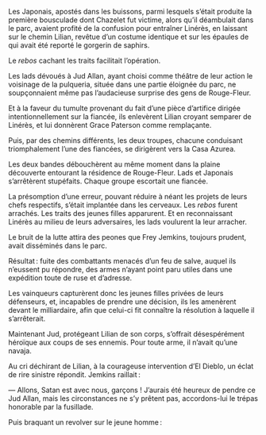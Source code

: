 Les Japonais, apostés dans les buissons, parmi lesquels s’était produite la
première bousculade dont Chazelet fut victime, alors qu’il déambulait dans
le parc, avaient profité de la confusion pour entraîner Linérès, en laissant
sur le chemin Lilian, revêtue d’un costume identique et sur les épaules de
qui avait été reporté le gorgerin de saphirs.

Le _rebos_ cachant les traits facilitait l’opération.

Les lads dévoués à Jud Allan, ayant choisi comme théâtre de leur action le
voisinage de la pulqueria, située dans une partie éloignée du parc, ne
soupçonnaient même pas l’audacieuse surprise des gens de Rouge-Fleur.

Et à la faveur du tumulte provenant du fait d’une pièce d’artifice dirigée
intentionnellement sur la fiancée, ils enlevèrent Lilian croyant semparer de
Linérès, et lui donnèrent Grace Paterson comme remplaçante.

Puis, par des chemins différents, les deux troupes, chacune conduisant
triomphalement l’une des fiancées, se dirigèrent vers la Casa Azurea.

Les deux bandes débouchèrent au même moment dans la plaine découverte
entourant la résidence de Rouge-Fleur. Lads et Japonais s’arrêtèrent
stupéfaits. Chaque groupe escortait une fiancée.

La présomption d’une erreur, pouvant réduire à néant les projets de leurs
chefs respectifs, s’était implantée dans les cerveaux. Les _rebos_ furent
arrachés. Les traits des jeunes filles apparurent. Et en reconnaissant Linérès
au milieu de leurs adversaires, les lads voulurent la leur arracher.

Le bruit de la lutte attira des peones que Frey Jemkins, toujours prudent,
avait disséminés dans le parc.

Résultat : fuite des combattants menacés d’un feu de salve, auquel ils
n’eussent pu répondre, des armes n’ayant point paru utiles dans une expédition
toute de ruse et d’adresse.

Les vainqueurs capturèrent donc les jeunes filles privées de leurs défenseurs,
et, incapables de prendre une décision, ils les amenèrent devant le
milliardaire, afin que celui-ci fit connaître la résolution à laquelle il
s’arrêterait.

Maintenant Jud, protégeant Lilian de son corps, s’offrait désespérément
héroïque aux coups de ses ennemis. Pour toute arme, il n’avait qu’une navaja.

Au cri déchirant de Lilian, à la courageuse intervention d’El Dieblo, un
éclat de rire sinistre répondit. Jemkins raillait :

— Allons, Satan est avec nous, garçons ! J’aurais été heureux de pendre ce Jud
Allan, mais les circonstances ne s’y prêtent pas, accordons-lui le trépas
honorable par la fusillade.

Puis braquant un revolver sur le jeune homme :
